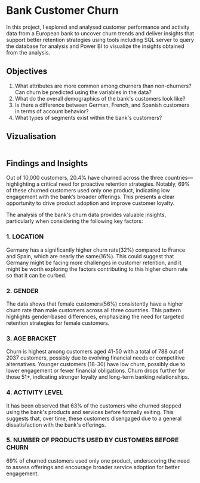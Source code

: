 # Bank Customer Churn
In this project, I explored and analysed customer performance and activity data from a European bank to uncover churn trends and deliver insights that support better retention strategies using tools including SQL server to query the database for analysis and Power BI to visualize the insights obtained from the analysis.

## Objectives
1. What attributes are more common among churners than non-churners? Can churn be predicted using the variables in the data?
2. What do the overall demographics of the bank's customers look like?
3. Is there a difference between German, French, and Spanish customers in terms of account behavior?
4. What types of segments exist within the bank's customers?


## Vizualisation
![]()

## Findings and Insights
Out of 10,000 customers, 20.4% have churned across the three countries—highlighting a critical need for proactive retention strategies. Notably, 69% of these churned customers used only one product, indicating low engagement with the bank’s broader offerings. This presents a clear opportunity to drive product adoption and improve customer loyalty.

The analysis of the bank's churn data provides valuable insights, particularly when considering the following key factors:

### 1. LOCATION
Germany has a significantly higher churn rate(32%) compared to France and Spain, which are nearly the same(16%). This could suggest that Germany might be facing more challenges in customer retention, and it might be worth exploring the factors contributing to this higher churn rate so that it can be curbed.

### 2. GENDER
The data shows that female customers(56%) consistently have a higher churn rate than male customers across all three countries. This pattern highlights gender-based differences, emphasizing the need for targeted retention strategies for female customers.

### 3. AGE BRACKET
Churn is highest among customers aged 41-50 with a total of 788 out of 2037 customers, possibly due to evolving financial needs or competitive alternatives. Younger customers (18-30) have low churn, possibly due to lower engagement or fewer financial obligations. Churn drops further for those 51+, indicating stronger loyalty and long-term banking relationships.

### 4. ACTIVITY LEVEL
It has been observed that 63% of the customers who churned stopped using the bank's products and services before formally exiting. This suggests that, over time, these customers disengaged due to a general dissatisfaction with the bank's offerings.

### 5. NUMBER OF PRODUCTS USED BY CUSTOMERS BEFORE CHURN
69% of churned customers used only one product, underscoring the need to assess offerings and encourage broader service adoption for better engagement.











